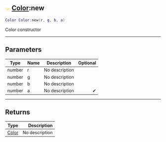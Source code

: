 ## ![shared](../../.gitbook/assets/shared.png) [Color](https://iaswiki.rawr.dev/readme/color):new

```lua
Color Color:new(r, g, b, a)
```

Color constructor

------
## Parameters

| Type   | Name | Description | Optional |
| ------ | ---- | ----------- | -------: |
| number | r | No description |  |
| number | g | No description |  |
| number | b | No description |  |
| number | a | No description | ✔ |


------
## Returns

| Type   | Description |
| ------ | ----------: |
| [Color](https://iaswiki.rawr.dev/readme/color) | No description |

